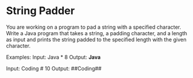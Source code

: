 # String Padder
You are working on a program to pad a string with a specified character. Write a Java program that takes a string, a padding character, and a length as input and prints the string padded to the specified length with the given character.

Examples:
Input:  Java
        *
        8
Output: **Java**

Input: Coding
        #
        10
Output: ##Coding##        
